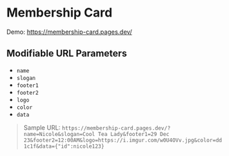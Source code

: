 # Membership Card

Demo: https://membership-card.pages.dev/

## Modifiable URL Parameters

- `name`
- `slogan`
- `footer1`
- `footer2`
- `logo`
- `color`
- `data`

> Sample URL: `https://membership-card.pages.dev/?name=Nicole&slogan=Cool Tea Lady&footer1=29 Dec 23&footer2=12:00AM&logo=https://i.imgur.com/w0U4OVv.jpg&color=dd1c1f&data={"id":nicole123}`
